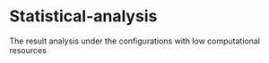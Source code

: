 # Statistical-analysis
The result analysis under the configurations with low computational resources
